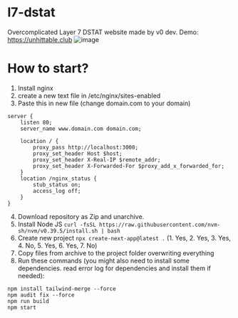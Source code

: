 # l7-dstat
Overcomplicated Layer 7 DSTAT website made by v0 dev.
Demo: https://unhittable.club
![image](https://github.com/user-attachments/assets/af08c704-ca0f-48c0-8e29-364aaf07c6ec)

# How to start?
1. Install nginx
2. create a new text file in /etc/nginx/sites-enabled
3. Paste this in new file (change domain.com to your domain)
```
server {
    listen 80;
    server_name www.domain.com domain.com;

    location / {
        proxy_pass http://localhost:3000;
        proxy_set_header Host $host;
        proxy_set_header X-Real-IP $remote_addr;
        proxy_set_header X-Forwarded-For $proxy_add_x_forwarded_for;
    }
    location /nginx_status {
        stub_status on;
        access_log off;
    }
}
```

4. Download repository as Zip and unarchive.
5. Install Node JS
`curl -fsSL https://raw.githubusercontent.com/nvm-sh/nvm/v0.39.5/install.sh | bash`
6. Create new project
`npx create-next-app@latest .`
(1. Yes, 2. Yes, 3. Yes, 4. No, 5. Yes, 6. Yes, 7. No)
7. Copy files from archive to the project folder overwriting everything
8. Run these commands (you might also need to install some dependencies. read error log for dependencies and install them if needed):
```
npm install tailwind-merge --force
npm audit fix --force
npm run build
npm start
```
